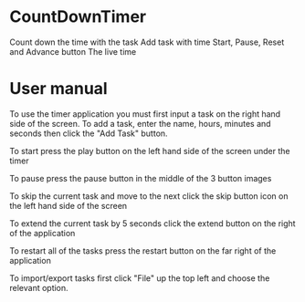 # CountDownTimer
Count down the time with the task
Add task with time
Start, Pause, Reset and Advance button
The live time
# User manual
To use the timer application you must first input a task on the right hand side of the screen.
To add a task, enter the name, hours, minutes and seconds then click the "Add Task" button.

To start press the play button on the left hand side of the screen under the timer

To pause press the pause button in the middle of the 3 button images

To skip the current task and move to the next click the skip button icon on the left hand side of the screen

To extend the current task by 5 seconds click the extend button on the right of the application

To restart all of the tasks press the restart button on the far right of the application

To import/export tasks first click "File" up the top left and choose the relevant option.

